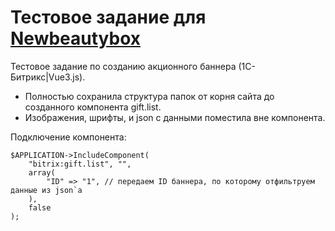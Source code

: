 # Тестовое задание для [Newbeautybox](https://newbeautybox.ru/)
Тестовое задание по созданию акционного баннера (1С-Битрикс|Vue3.js).

- Полностью сохранила структура папок от корня сайта до созданного компонента gift.list.
- Изображения, шрифты, и json с данными поместила вне компонента.

Подключение компонента:

```
$APPLICATION->IncludeComponent(
    "bitrix:gift.list", "",
    array(
        "ID" => "1", // передаем ID баннера, по которому отфильтруем данные из json`а
    ),
    false
);
```

